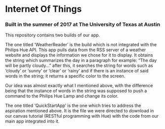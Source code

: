 # Internet Of Things
### Built in the summer of 2017 at The University of Texas at Austin

This repository contains two builds of our app. 

The one titled ‘WeatherReader’ is the build which is not integrated with the Philips Hue API. This app pulls data from the RSS server of a weather website and displays the information we chose for it to display. It obtains the string which summarizes the day in a paragraph for example: “The day will be partly cloudy…” after this, it searches the string for words such as ‘cloudy’ or ‘sunny’ or ‘clear’ or ‘rainy’ and if there is an instance of said words in the string; it returns a specific color to the screen.

Our idea was almost exactly what I mentioned above, with the difference being that the instance of words in the string was supposed to push a command to the Philips Hue Lamp and change its color. 

The one titled ‘QuickStartApp’ is the one which tries to address the aspiration mentioned above. It is the file we were directed to download in our canvas tutorial (RESTful programming with Hue) with the code from our main app integrated into it.
